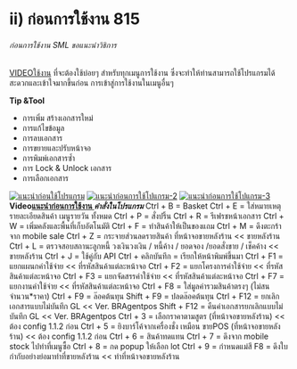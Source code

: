 # ii)    ก่อนการใช้งาน 815

###### ก่อนการใช้งาน SML ขอแนะนำวิธิการ
[VIDEOใช้งาน](https://youtu.be/xuuTUjubGJ4) ที่จะต้องใช้บ่อยๆ
สำหรับทุกเมนูการใช้งาน
ซึ่งจะทำให้ท่านสามารถใช้โปรแกรมได้สะดวกและเข้าใจมากขึ้นก่อน
การเข้าสู่การใช้งานในเมนูอื่นๆ

**Tip &Tool**

  * การเพิ่ม สร้างเอกสารใหม่
  * การแก้ไขข้อมูล
  * การลบเอกสาร
  * การขยายและปรับหน้าจอ
  * การพิมพ์เอกสารซ้ำ
  * การ Lock & Unlock เอกสาร
  * การเลือกเอกสาร

  [![แนะนำก่อนใช้โปรแกรม](/images/แนะนำก่อนใช้โปรแกรม.jpg)](/images/แนะนำก่อนใช้โปรแกรม.jpg)
[![แนะนำก่อนการใช้โปแกรม-2](/images/แนะนำก่อนการใช้โปแกรม-2.jpg)](/images/แนะนำก่อนการใช้โปแกรม-2.jpg)
[![แนะนำก่อนการใช้โปแกรม-3](/images/แนะนำก่อนการใช้โปแกรม-3.jpg)](/images/แนะนำก่อนการใช้โปแกรม-3.jpg)
**Video[แนะนำก่อนการใช้งาน ](https://youtu.be/xuuTUjubGJ4)**
*****คำสั่งในโปรแกรม***** Ctrl + B = Basket Ctrl + E =
ใส่หมายเหตุรายละเอียดสินค้า เมนูรายวัน ทั้งหมด Ctrl + P = สั่งปริ้น Ctrl + R =
รีเฟรชหน้าเอกสาร Ctrl + W = เพิ่มคลังและพื้นที่เก็บอัตโนมัติ Ctrl + F =
ทำสินค้าให้เป็นของแถม Ctrl + M = ดึงตะกร้าจาก mobile sale Ctrl + Z =
กระจายส่วนลดรายสินค้า ที่หน้าจอขายหลังร้าน << ขายหลังร้าน Ctrl + L =
ตรวจสอบสถานะลูกหนี้ วงเงินวงเงิน / หนี้ค้าง / ยอดจอง /ยอดสั่งขาย / เช็คค้าง <<
ขายหลังร้าน Ctrl + J = ใช้คู่กับ API Ctrl + คลิกบันทึก =
เรียกให้หน้าพิมพ์ขึ้นมา Ctrl + F1 = แยกแผนกค่าใช้จ่าย <<
ที่รหัสสินค้าแต่ละหน้าจอ Ctrl + F2 = แยกโครงการค่าใช้จ่าย <<
ที่รหัสสินค้าแต่ละหน้าจอ Ctrl + F3 = แยกจัดสรรค่าใช้จ่าย <<
ที่รหัสสินค้าแต่ละหน้าจอ Ctrl + F7 = แยกงานค่าใช้จ่าย <<
ที่รหัสสินค้าแต่ละหน้าจอ Ctrl + F8 = ใส่มูลค่ารวมสินค้าตรงๆ (ไม่สนจำนวน*ราคา)
Ctrl + F9 = ล๊อคต้นทุน Shift + F9 = ปลดล๊อคต้นทุน Ctrl + F12 =
ยกเลิกเอกสารแบบไม่บันทึก GL << Ver. BRAgentpos Shift + F12 =
คืนค่าเอกสารยกเลิกแบบไม่บันทึก GL << Ver. BRAgentpos Ctrl + 3 =
เลือกราคาตามสูตร (ที่หน้าจอขายหลังร้าน) << ต้อง config 1.1.2 ก่อน Ctrl + 5 =
ยิงบาร์โค้จากเครื่องชั่ง เหมือน ขายPOS (ที่หน้าจอขายหลังร้าน) << ต้อง config
1.1.2 ก่อน Ctrl + 6 = สินค้าทดแทน Ctrl + 7 = ดึงจาก mobile stock
ไปทำที่เมนูซื้อ Ctrl + 8 = กด popup ให้เลือก lot Ctrl + 9 = กำหนดแม่สี F8 =
ดึงใบกำกับอย่างย่อมาทำที่ขายหลังร้าน << ทำที่หน้าจอขายหลังร้าน

